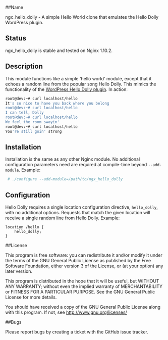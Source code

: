 ##Name

ngx_hello_dolly - A simple Hello World clone that emulates the Hello Dolly WordPress plugin.

## Status

ngx_hello_dolly is stable and tested on Nginx 1.10.2.

## Description

This module functions like a simple 'hello world' module, except that it echoes a random line from the popular song Hello Dolly. This mimics the functionality of the [WordPress Hello Dolly plugin](https://wordpress.org/plugins/hello-dolly/). In action:

```sh
root@dev:~# curl localhost/hello
It's so nice to have you back where you belong
root@dev:~# curl localhost/hello
I can tell, Dolly
root@dev:~# curl localhost/hello
We feel the room swayin'
root@dev:~# curl localhost/hello
You're still goin' strong

```

## Installation

Installation is the same as any other Nginx module. No additional configuration parameters need are required at compile-time beyond `--add-module`. Example:

```sh
 # ./configure --add-module=/path/to/ngx_hello_dolly
```

## Configuration

Hello Dolly requires a single location configuration directive, `hello_dolly`, with no additional options. Requests that match the given location will receive a single random line from Hello Dolly. Example:

```Nginx
location /hello {
	hello_dolly;
}
```

##License

This program is free software: you can redistribute it and/or modify
it under the terms of the GNU General Public License as published by
the Free Software Foundation, either version 3 of the License, or
(at your option) any later version.

This program is distributed in the hope that it will be useful,
but WITHOUT ANY WARRANTY; without even the implied warranty of
MERCHANTABILITY or FITNESS FOR A PARTICULAR PURPOSE.  See the 
GNU General Public License for more details.

You should have received a copy of the GNU General Public License
along with this program.  If not, see <http://www.gnu.org/licenses/>

##Bugs

Please report bugs by creating a ticket with the GitHub issue tracker.
